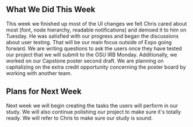 ## What We Did This Week
This week we finished up most of the UI changes we felt Chris cared about most (font, node hierarchy, readable notifications) and demoed it to him on Tuesday. He was satisfied with our progress and began the discussions about user testing. That will be our main focus outside of Expo going forward. We are writing questions to ask the users once they have tested our project that we will submit to the OSU IRB Monday. Additionally, we worked on our Capstone poster second draft. We are planning on capitalizing on the extra credit opportunity concerning the poster board by working with another team.

## Plans for Next Week
Next week we will begin creating the tasks the users will perform in our study. We will also continue polishing our project to make sure it's totally ready. We will refer to Chris to make sure our study is sound.